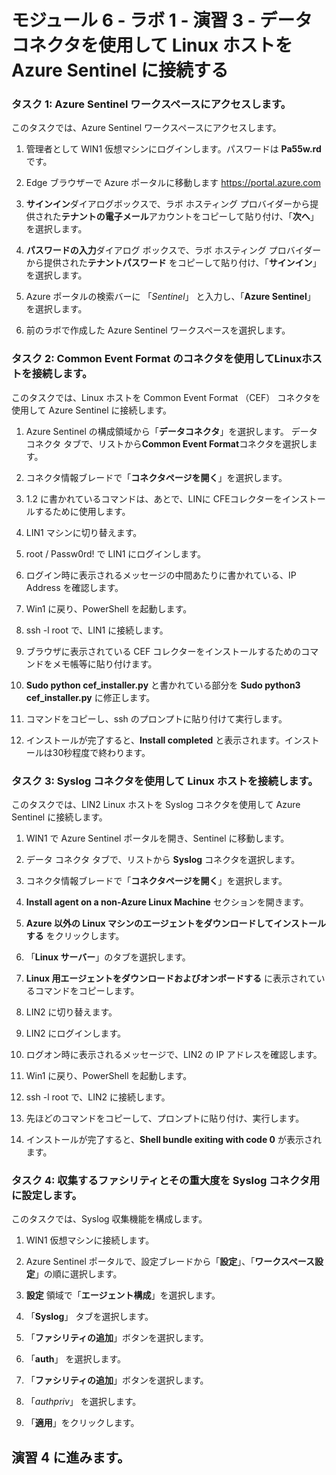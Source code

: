 ﻿# モジュール 6 - ラボ 1 - 演習 3 - データコネクタを使用して Linux ホストを Azure Sentinel に接続する

### タスク 1: Azure Sentinel ワークスペースにアクセスします。

このタスクでは、Azure Sentinel ワークスペースにアクセスします。

1. 管理者として WIN1 仮想マシンにログインします。パスワードは **Pa55w.rd** です。  

3. Edge ブラウザーで Azure ポータルに移動します https://portal.azure.com

4. **サインイン**ダイアログボックスで、ラボ ホスティング プロバイダーから提供された**テナントの電子メール**アカウントをコピーして貼り付け、「**次へ**」を選択します。

5. **パスワードの入力**ダイアログ ボックスで、ラボ ホスティング プロバイダーから提供された**テナントパスワード** をコピーして貼り付け、「**サインイン**」を選択します。

6. Azure ポータルの検索バーに 「*Sentinel*」 と入力し、「**Azure Sentinel**」 を選択します。

7. 前のラボで作成した Azure Sentinel ワークスペースを選択します。

### タスク 2: Common Event Format のコネクタを使用してLinuxホストを接続します。

このタスクでは、Linux ホストを Common Event Format （CEF） コネクタを使用して Azure Sentinel に接続します。

1. Azure Sentinel の構成領域から「**データコネクタ**」を選択します。  データ コネクタ タブで、リストから**Common Event Format**コネクタを選択します。

2. コネクタ情報ブレードで「**コネクタページを開く**」を選択します。

3. 1.2 に書かれているコマンドは、あとで、LINに CFEコレクターをインストールするために使用します。

4. LIN1 マシンに切り替えます。

5. root / Passw0rd! で LIN1 にログインします。

6. ログイン時に表示されるメッセージの中間あたりに書かれている、IP Address を確認します。

7. Win1 に戻り、PowerShell を起動します。

8. ssh <insert your linux IP address here> -l root  で、LIN1 に接続します。

9. ブラウザに表示されている CEF コレクターをインストールするためのコマンドをメモ帳等に貼り付けます。

10. **Sudo python cef_installer.py** と書かれている部分を **Sudo python3 cef_installer.py** に修正します。
 
11. コマンドをコピーし、ssh のプロンプトに貼り付けて実行します。

12. インストールが完了すると、**Install completed** と表示されます。インストールは30秒程度で終わります。
  
### タスク 3: Syslog コネクタを使用して Linux ホストを接続します。

このタスクでは、LIN2 Linux ホストを Syslog コネクタを使用して Azure Sentinel に接続します。

1. WIN1 で Azure Sentinel ポータルを開き、Sentinel に移動します。  

2. データ コネクタ タブで、リストから **Syslog** コネクタを選択します。

3. コネクタ情報ブレードで「**コネクタページを開く**」を選択します。

4. **Install agent on a non-Azure Linux Machine** セクションを開きます。

5. **Azure 以外の Linux マシンのエージェントをダウンロードしてインストールする** をクリックします。 

6. 「**Linux サーバー**」のタブを選択します。

7. **Linux 用エージェントをダウンロードおよびオンボードする** に表示されているコマンドをコピーします。

8. LIN2 に切り替えます。

9. LIN2 にログインします。

10. ログオン時に表示されるメッセージで、LIN2 の IP アドレスを確認します。

11. Win1 に戻り、PowerShell を起動します。

12. ssh <insert your linux IP address here> -l root  で、LIN2 に接続します。

13. 先ほどのコマンドをコピーして、プロンプトに貼り付け、実行します。

14. インストールが完了すると、**Shell bundle exiting with code 0** が表示されます。
  
### タスク 4: 収集するファシリティとその重大度を Syslog コネクタ用に設定します。

このタスクでは、Syslog 収集機能を構成します。

1. WIN1 仮想マシンに接続します。

2. Azure Sentinel ポータルで、設定ブレードから「**設定**」、「**ワークスペース設定**」の順に選択します。

3. **設定** 領域で「**エージェント構成**」を選択します。

4. 「**Syslog**」 タブを選択します。

5. 「**ファシリティの追加**」ボタンを選択します。

6. 「**auth**」 を選択します。

7. 「**ファシリティの追加**」ボタンを選択します。

8. 「*authpriv*」 を選択します。

9. 「**適用**」をクリックします。

## 演習 4 に進みます。

